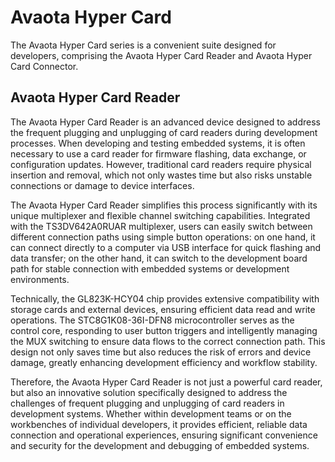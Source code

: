 # Avaota Hyper Card

The Avaota Hyper Card series is a convenient suite designed for developers, comprising the Avaota Hyper Card Reader and Avaota Hyper Card Connector.

## Avaota Hyper Card Reader

The Avaota Hyper Card Reader is an advanced device designed to address the frequent plugging and unplugging of card readers during development processes. When developing and testing embedded systems, it is often necessary to use a card reader for firmware flashing, data exchange, or configuration updates. However, traditional card readers require physical insertion and removal, which not only wastes time but also risks unstable connections or damage to device interfaces.

The Avaota Hyper Card Reader simplifies this process significantly with its unique multiplexer and flexible channel switching capabilities. Integrated with the TS3DV642A0RUAR multiplexer, users can easily switch between different connection paths using simple button operations: on one hand, it can connect directly to a computer via USB interface for quick flashing and data transfer; on the other hand, it can switch to the development board path for stable connection with embedded systems or development environments.

Technically, the GL823K-HCY04 chip provides extensive compatibility with storage cards and external devices, ensuring efficient data read and write operations. The STC8G1K08-36I-DFN8 microcontroller serves as the control core, responding to user button triggers and intelligently managing the MUX switching to ensure data flows to the correct connection path. This design not only saves time but also reduces the risk of errors and device damage, greatly enhancing development efficiency and workflow stability.

Therefore, the Avaota Hyper Card Reader is not just a powerful card reader, but also an innovative solution specifically designed to address the challenges of frequent plugging and unplugging of card readers in development systems. Whether within development teams or on the workbenches of individual developers, it provides efficient, reliable data connection and operational experiences, ensuring significant convenience and security for the development and debugging of embedded systems.

